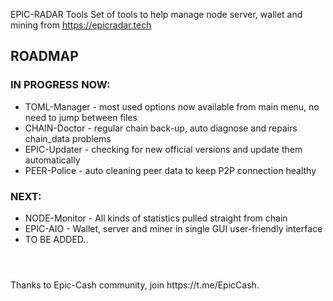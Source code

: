 
EPIC-RADAR Tools
Set of tools to help manage node server, wallet and mining from https://epicradar.tech

## ROADMAP

### IN PROGRESS NOW:
* TOML-Manager - most used options now available from main menu, no need to jump between files
* CHAIN-Doctor - regular chain back-up, auto diagnose and repairs chain_data problems
* EPIC-Updater - checking for new official versions and update them automatically
* PEER-Police - auto cleaning peer data to keep P2P connection healthy


### NEXT:
* NODE-Monitor - All kinds of statistics pulled straight from chain
* EPIC-AIO - Wallet, server and miner in single GUI user-friendly interface
* TO BE ADDED..

# 
<br>
Thanks to Epic-Cash community, join https://t.me/EpicCash.

